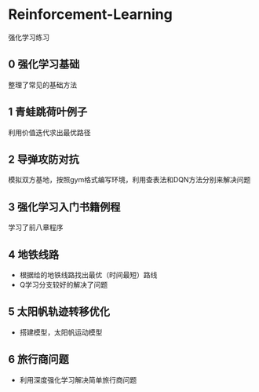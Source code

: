 # Reinforcement-Learning
强化学习练习
## 0 强化学习基础
整理了常见的基础方法
## 1 青蛙跳荷叶例子
利用价值迭代求出最优路径
## 2 导弹攻防对抗
模拟双方基地，按照gym格式编写环境，利用查表法和DQN方法分别来解决问题
## 3 强化学习入门书籍例程
学习了前八章程序
## 4 地铁线路
* 根据给的地铁线路找出最优（时间最短）路线
* Q学习分支较好的解决了问题
## 5 太阳帆轨迹转移优化
* 搭建模型，太阳帆运动模型
## 6 旅行商问题
* 利用深度强化学习解决简单旅行商问题